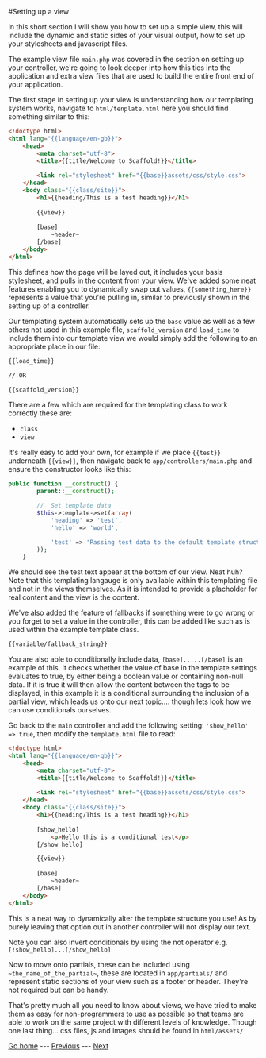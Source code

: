 #Setting up a view

In this short section I will show you how to set up a simple view, this will include the dynamic and static sides of your visual output, how to set up your stylesheets and javascript files.

The example view file ```main.php``` was covered in the section on setting up your controller, we're going to look deeper into how this ties into the application and extra view files that are used to build the entire front end of your application.

The first stage in setting up your view is understanding how our templating system works, navigate to ```html/tenplate.html``` here you should find something similar to this:

```html
<!doctype html>
<html lang="{{language/en-gb}}">
	<head>
		<meta charset="utf-8">
		<title>{{title/Welcome to Scaffold!}}</title>
		
		<link rel="stylesheet" href="{{base}}assets/css/style.css">
	</head>
	<body class="{{class/site}}">
		<h1>{{heading/This is a test heading}}</h1>
		
		{{view}}
		
		[base]
			~header~
		[/base]
	</body>
</html>
```

This defines how the page will be layed out, it includes your basis stylesheet, and pulls in the content from your view. We've added some neat features enabling you to dynamically swap out values, ```{{something_here}}``` represents a value that you're pulling in, similar to previously shown in the setting up of a controller.

Our templating system automatically sets up the ```base``` value as well as a few others not used in this example file, ```scaffold_version``` and ```load_time``` to include them into our template view we would simply add the following to an appropriate place in our file:

```html
{{load_time}}

// OR

{{scaffold_version}}
```

There are a few which are required for the templating class to work correctly these are:
- ```class```
- ```view``` 

It's really easy to add your own, for example if we place ```{{test}}``` underneath ```{{view}}```, then navigate back to ```app/controllers/main.php``` and ensure the constructor looks like this:

```php
public function __construct() {
		parent::__construct();

		//  Set template data
		$this->template->set(array(
			'heading' => 'test',
			'hello' => 'world',

			'test' => 'Passing test data to the default template structure'
		));
	}
```

We should see the test text appear at the bottom of our view. Neat huh? Note that this templating langauge is only available within this templating file and not in the views themselves. As it is intended to provide a placholder for real content and the view is the content. 

We've also added the feature of fallbacks if something were to go wrong or you forget to set a value in the controller, this can be added like such as is used within the example template class.

```html
{{variable/fallback_string}}
```

You are also able to conditionally include data, ```[base].....[/base]``` is an example of this. It checks whether the value of base in the template settings evaluates to true, by either being a boolean value or containing non-null data. If it is true it will then allow the content between the tags to be displayed, in this example it is a conditional surrounding the inclusion of a partial view, which leads us onto our next topic.... though lets look how we can use conditionals ourselves.

Go back to the ```main``` controller and add the following setting: ```'show_hello' => true```, then modify the ```template.html``` file to read:

```html
<!doctype html>
<html lang="{{language/en-gb}}">
	<head>
		<meta charset="utf-8">
		<title>{{title/Welcome to Scaffold!}}</title>
		
		<link rel="stylesheet" href="{{base}}assets/css/style.css">
	</head>
	<body class="{{class/site}}">
		<h1>{{heading/This is a test heading}}</h1>
		
		[show_hello]
			<p>Hello this is a conditional test</p>
		[/show_hello]

		{{view}}
		
		[base]
			~header~
		[/base]
	</body>
</html>
```

This is a neat way to dynamically alter the template structure you use! As by purely leaving that option out in another controller will not display our text.

Note you can also invert conditionals by using the not operator e.g. ```[!show_hello]...[/show_hello]```

Now to move onto partials, these can be included using ```~the_name_of_the_partial~```, these are located in ```app/partials/``` and represent static sections of your view such as a footer or header. They're not required but can be handy.

That's pretty much all you need to know about views, we have tried to make them as easy for non-programmers to use as possible so that teams are able to work on the same project with different levels of knowledge. Though one last thing... css files, js and images should be found in ```html/assets/```

[Go home](../README.md) ---
[Previous](setting-up-a-controller.md) ---
[Next](setting-up-helpers.md)
